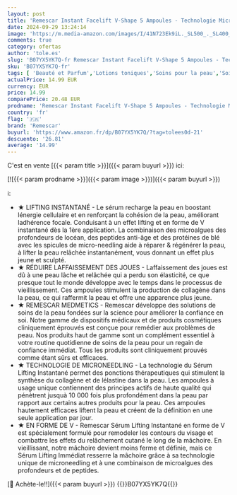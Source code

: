 ```yaml
---
layout: post
title: 'Remescar Instant Facelift V-Shape 5 Ampoules - Technologie Microneedling avec Peptides et Microalgues de Mer Profonde Pour Raffermir la Peau  Resserrer la Mâchoire et Réduire les Joues de Hamster'
date: 2024-09-29 13:24:14
image: 'https://m.media-amazon.com/images/I/41N723Ek9iL._SL500_._SL400_.jpg'
comments: true
category: ofertas
author: 'tole.es'
slug: 'B07YX5YK7Q-fr Remescar Instant Facelift V-Shape 5 Ampoules - Technologie...'
sku: 'B07YX5YK7Q-fr'
tags: [ 'Beauté et Parfum','Lotions toniques','Soins pour la peau','Soins pour le visage','remescar','🇫🇷', ]
actualPrice: 14.99 EUR
currency: EUR
price: 14.99
comparePrice: 20.48 EUR
prodname: 'Remescar Instant Facelift V-Shape 5 Ampoules - Technologie Microneedling avec Peptides et Microalgues de Mer Profonde Pour Raffermir la Peau  Resserrer la Mâchoire et Réduire les Joues de Hamster'
country: 'fr'
flag: '🇫🇷'
brand: 'Remescar'
buyurl: 'https://www.amazon.fr/dp/B07YX5YK7Q/?tag=tolees0d-21'
descuento: '26.81'
average: '14.99'
---
```


C'est en vente [{{< param title >}}]({{< param buyurl >}}) ici:

[![{{< param prodname >}}]({{< param image >}})]({{< param buyurl >}})

ℹ️:

- ★ LIFTING INSTANTANÉ - Le sérum recharge la peau en boostant lénergie cellulaire et en renforçant la cohésion de la peau, améliorant ladhérence focale. Conduisant à un effet lifting et en forme de V instantané dès la 1ère application. La combinaison des microalgues des profondeurs de locéan, des peptides anti-âge et des protéines de blé avec les spicules de micro-needling aide à réparer & régénérer la peau, à lifter la peau relâchée instantanément, vous donnant un effet plus jeune et sculpté.
- ★ RÉDUIRE LAFFAISSEMENT DES JOUES - Laffaissement des joues est dû à une peau lâche et relâchée qui a perdu son élasticité, ce que presque tout le monde développe avec le temps dans le processus de vieillissement. Ces ampoules stimulent la production de collagène dans la peau, ce qui raffermit la peau et offre une apparence plus jeune.
- ★ REMESCAR MEDMETICS - Remescar développe des solutions de soins de la peau fondées sur la science pour améliorer la confiance en soi. Notre gamme de dispositifs médicaux et de produits cosmétiques cliniquement éprouvés est conçue pour remédier aux problèmes de peau. Nos produits haut de gamme sont un complément essentiel à votre routine quotidienne de soins de la peau pour un regain de confiance immédiat. Tous les produits sont cliniquement prouvés comme étant sûrs et efficaces.
- ★ TECHNOLOGIE DE MICRONEEDLING - La technologie du Sérum Lifting Instantané permet des ponctions thérapeutiques qui stimulent la synthèse du collagène et de lélastine dans la peau. Les ampoules à usage unique contiennent des principes actifs de haute qualité qui pénètrent jusquà 10 000 fois plus profondément dans la peau par rapport aux certains autres produits pour la peau. Ces ampoules hautement efficaces liftent la peau et créent de la définition en une seule application par jour.
- ★ EN FORME DE V - Remescar Sérum Lifting Instantané en forme de V est spécialement formulé pour remodeler les contours du visage et combattre les effets du relâchement cutané le long de la mâchoire. En vieillissant, notre mâchoire devient moins ferme et définie, mais ce Sérum Lifting Immédiat resserre la mâchoire grâce à sa technologie unique de microneedling et à une combinaison de microalgues des profondeurs et de peptides.

[🛒 Achète-le!!]({{< param buyurl >}})
{{<world>}}B07YX5YK7Q{{</world>}}

